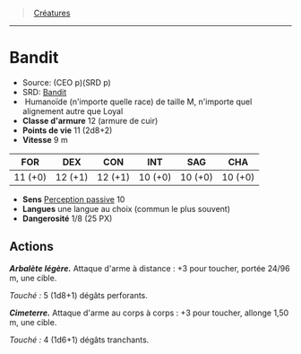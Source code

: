 ﻿> [Créatures](hd_monsters.md)

---

# Bandit

- Source: (CEO p)(SRD p)
- SRD: [Bandit](srd_monsters_bandit.md)
-  Humanoïde (n'importe quelle race) de taille M, n'importe quel alignement autre que Loyal
- **Classe d'armure** 12 (armure de cuir)
- **Points de vie** 11 (2d8+2)
- **Vitesse** 9 m

|FOR|DEX|CON|INT|SAG|CHA|
|---|---|---|---|---|---|
|11 (+0)|12 (+1)|12 (+1)|10 (+0)|10 (+0)|10 (+0)|

- **Sens** [Perception passive](hd_abilities_dexterity_perception_passive.md) 10
- **Langues** une langue au choix (commun le plus souvent)
- **Dangerosité** 1/8 (25 PX)

## Actions

**_Arbalète légère._** Attaque d'arme à distance : +3 pour toucher, portée 24/96 m, une cible.

_Touché :_ 5 (1d8+1) dégâts perforants.

**_Cimeterre._** Attaque d'arme au corps à corps : +3 pour toucher, allonge 1,50 m, une cible.

_Touché :_ 4 (1d6+1) dégâts tranchants.


